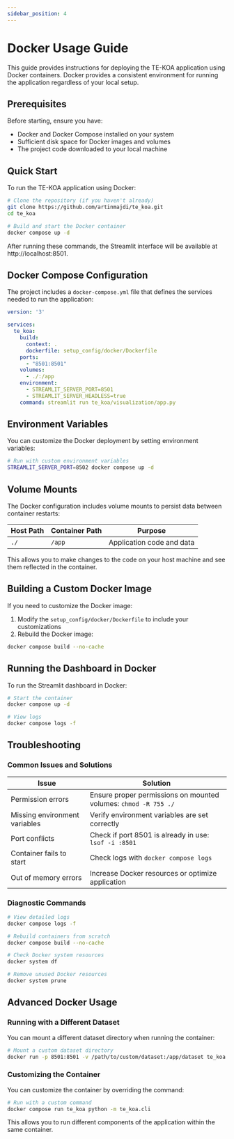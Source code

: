 ```yaml
---
sidebar_position: 4
---
```


# Docker Usage Guide

This guide provides instructions for deploying the TE-KOA application using Docker containers. Docker provides a consistent environment for running the application regardless of your local setup.

## Prerequisites

Before starting, ensure you have:

- Docker and Docker Compose installed on your system
- Sufficient disk space for Docker images and volumes
- The project code downloaded to your local machine

## Quick Start

To run the TE-KOA application using Docker:

```bash
# Clone the repository (if you haven't already)
git clone https://github.com/artinmajdi/te_koa.git
cd te_koa

# Build and start the Docker container
docker compose up -d
```

After running these commands, the Streamlit interface will be available at http://localhost:8501.

## Docker Compose Configuration

The project includes a `docker-compose.yml` file that defines the services needed to run the application:

```yaml
version: '3'

services:
  te_koa:
    build:
      context: .
      dockerfile: setup_config/docker/Dockerfile
    ports:
      - "8501:8501"
    volumes:
      - ./:/app
    environment:
      - STREAMLIT_SERVER_PORT=8501
      - STREAMLIT_SERVER_HEADLESS=true
    command: streamlit run te_koa/visualization/app.py
```

## Environment Variables

You can customize the Docker deployment by setting environment variables:

```bash
# Run with custom environment variables
STREAMLIT_SERVER_PORT=8502 docker compose up -d
```

## Volume Mounts

The Docker configuration includes volume mounts to persist data between container restarts:

| Host Path | Container Path | Purpose |
|-----------|---------------|---------|
| `./` | `/app` | Application code and data |

This allows you to make changes to the code on your host machine and see them reflected in the container.

## Building a Custom Docker Image

If you need to customize the Docker image:

1. Modify the `setup_config/docker/Dockerfile` to include your customizations
2. Rebuild the Docker image:

```bash
docker compose build --no-cache
```

## Running the Dashboard in Docker

To run the Streamlit dashboard in Docker:

```bash
# Start the container
docker compose up -d

# View logs
docker compose logs -f
```

## Troubleshooting

### Common Issues and Solutions

| Issue | Solution |
|-------|----------|
| Permission errors | Ensure proper permissions on mounted volumes: `chmod -R 755 ./` |
| Missing environment variables | Verify environment variables are set correctly |
| Port conflicts | Check if port 8501 is already in use: `lsof -i :8501` |
| Container fails to start | Check logs with `docker compose logs` |
| Out of memory errors | Increase Docker resources or optimize application |

### Diagnostic Commands

```bash
# View detailed logs
docker compose logs -f

# Rebuild containers from scratch
docker compose build --no-cache

# Check Docker system resources
docker system df

# Remove unused Docker resources
docker system prune
```

## Advanced Docker Usage

### Running with a Different Dataset

You can mount a different dataset directory when running the container:

```bash
# Mount a custom dataset directory
docker run -p 8501:8501 -v /path/to/custom/dataset:/app/dataset te_koa
```

### Customizing the Container

You can customize the container by overriding the command:

```bash
# Run with a custom command
docker compose run te_koa python -m te_koa.cli
```

This allows you to run different components of the application within the same container.
